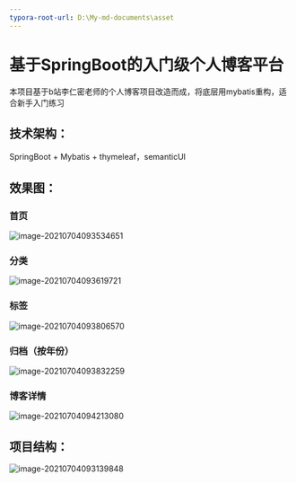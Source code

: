```yaml
---
typora-root-url: D:\My-md-documents\asset
---
```


# 基于SpringBoot的入门级个人博客平台


本项目基于b站李仁密老师的个人博客项目改造而成，将底层用mybatis重构，适合新手入门练习

## 技术架构：

SpringBoot + Mybatis + thymeleaf，semanticUI

## 效果图：

### 首页

![image-20210704093534651](/D:/My-md-documents/asset/image-20210704093534651.png)

### 分类

![image-20210704093619721](/D:/My-md-documents/asset/image-20210704093619721.png)

### 标签

![image-20210704093806570](/D:/My-md-documents/asset/image-20210704093806570.png)

### 归档（按年份）

![image-20210704093832259](/D:/My-md-documents/asset/image-20210704093832259.png)

### 博客详情

![image-20210704094213080](/D:/My-md-documents/asset/image-20210704094213080.png)





## 项目结构：

![image-20210704093139848](/D:/My-md-documents/asset/image-20210704093139848.png)


